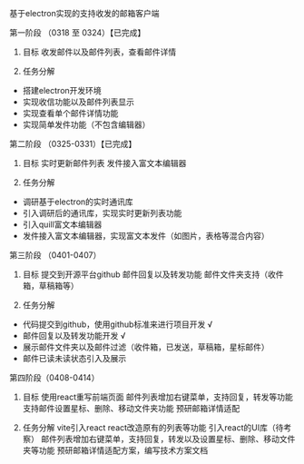 基于electron实现的支持收发的邮箱客户端

第一阶段 （0318 至 0324）【已完成】
1. 目标
  收发邮件以及邮件列表，查看邮件详情

2. 任务分解
- 搭建electron开发环境
- 实现收信功能以及邮件列表显示
- 实现查看单个邮件详情功能
- 实现简单发件功能（不包含编辑器）

第二阶段 （0325-0331）【已完成】
1. 目标
  实时更新邮件列表
  发件接入富文本编辑器

2. 任务分解
- 调研基于electron的实时通讯库
- 引入调研后的通讯库，实现实时更新列表功能
- 引入quill富文本编辑器
- 发件接入富文本编辑器，实现富文本发件（如图片，表格等混合内容）


第三阶段 （0401-0407）
1. 目标
  提交到开源平台github
  邮件回复以及转发功能
  邮件文件夹支持（收件箱，草稿箱等）

2. 任务分解
- 代码提交到github，使用github标准来进行项目开发 √
- 邮件回复以及转发功能开发 √
- 展示邮件文件夹以及邮件过滤（收件箱，已发送，草稿箱，星标邮件）
- 邮件已读未读状态引入及展示

第四阶段（0408-0414）
1. 目标
   使用react重写前端页面
   邮件列表增加右键菜单，支持回复，转发等功能
   支持邮件设置星标、删除、移动文件夹功能
   预研邮箱详情适配

2. 任务分解
   vite引入react
   react改造原有的列表等功能
   引入react的UI库（待考察）
   邮件列表增加右键菜单，支持回复，转发以及设置星标、删除、移动文件夹等功能
   预研邮箱详情适配方案，编写技术方案文档


